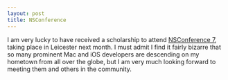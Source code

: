 ```yaml
---
layout: post
title: NSConference
---
```


I am very lucky to have received a scholarship to attend [NSConference 7](http://nsconference.com), taking place in Leicester next month. I must admit I find it fairly bizarre that so many prominent Mac and iOS developers are descending on my hometown from all over the globe, but I am very much looking forward to meeting them and others in the community.